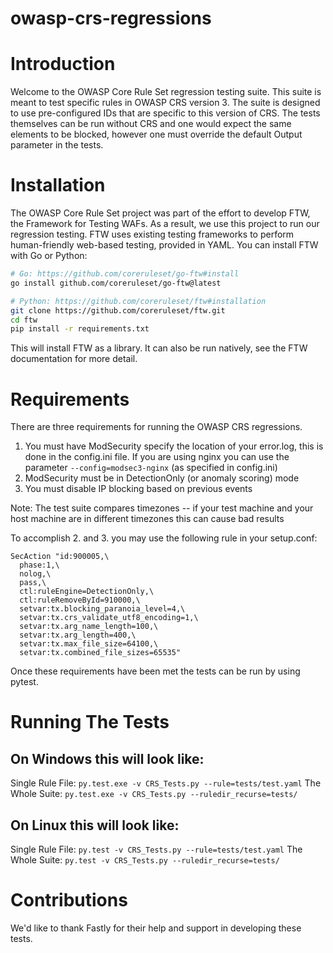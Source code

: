owasp-crs-regressions
=====================

Introduction
============
Welcome to the OWASP Core Rule Set regression testing suite. This suite is meant to test specific rules in OWASP CRS version 3. The suite is designed to use pre-configured IDs that are specific to this version of CRS. The tests themselves can be run without CRS and one would expect the same elements to be blocked, however one must override the default Output parameter in the tests.

Installation
============
The OWASP Core Rule Set project was part of the effort to develop FTW, the Framework for Testing WAFs. As a result, we use this project to run our regression testing. FTW uses existing testing frameworks to perform human-friendly web-based testing, provided in YAML. You can install FTW with Go or Python:
 
```sh
# Go: https://github.com/coreruleset/go-ftw#install
go install github.com/coreruleset/go-ftw@latest

# Python: https://github.com/coreruleset/ftw#installation
git clone https://github.com/coreruleset/ftw.git
cd ftw
pip install -r requirements.txt 
```

This will install FTW as a library. It can also be run natively, see the FTW documentation for more detail.

Requirements
============
There are three requirements for running the OWASP CRS regressions.

1. You must have ModSecurity specify the location of your error.log, this is done in the config.ini file. If you are using nginx you can use the parameter `--config=modsec3-nginx` (as specified in config.ini)
2. ModSecurity must be in DetectionOnly (or anomaly scoring) mode
3. You must disable IP blocking based on previous events

Note: The test suite compares timezones -- if your test machine and your host machine are in different timezones this can cause bad results

To accomplish 2. and 3. you may use the following rule in your setup.conf:

```
SecAction "id:900005,\
  phase:1,\
  nolog,\
  pass,\
  ctl:ruleEngine=DetectionOnly,\
  ctl:ruleRemoveById=910000,\
  setvar:tx.blocking_paranoia_level=4,\
  setvar:tx.crs_validate_utf8_encoding=1,\
  setvar:tx.arg_name_length=100,\
  setvar:tx.arg_length=400,\
  setvar:tx.max_file_size=64100,\
  setvar:tx.combined_file_sizes=65535"
```

Once these requirements have been met the tests can be run by using pytest.

Running The Tests
=================

On Windows this will look like:
-------------------------------
Single Rule File:
```py.test.exe -v CRS_Tests.py --rule=tests/test.yaml```
The Whole Suite:
```py.test.exe -v CRS_Tests.py --ruledir_recurse=tests/```

On Linux this will look like:
-----------------------------
Single Rule File:
```py.test -v CRS_Tests.py --rule=tests/test.yaml```
The Whole Suite:
```py.test -v CRS_Tests.py --ruledir_recurse=tests/```

Contributions
=============

We'd like to thank Fastly for their help and support in developing these tests.
